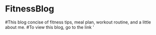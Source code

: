# FitnessBlog

#This blog concise of fitness tips, meal plan, workout routine, and a little about me.
#To view this blog, go to the link '
